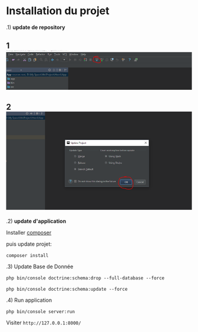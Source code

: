 Installation du projet
=========

.1) **update de repository**
 
1 ![Alt text](1.PNG)
 ---
 
2 ![Alt text](2.PNG)
---

.2) **update d'application**

Installer [composer](https://getcomposer.org/download/ "composer")

puis update projet:
```
composer install
```

.3) Update Base de Donnée

```
php bin/console doctrine:schema:drop --full-database --force 
```
```
php bin/console doctrine:schema:update --force
```

.4) Run application
```
php bin/console server:run
```
Visiter `http://127.0.0.1:8000/` 